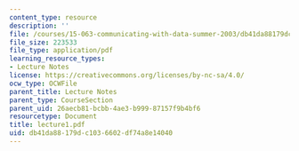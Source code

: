 ```yaml
---
content_type: resource
description: ''
file: /courses/15-063-communicating-with-data-summer-2003/db41da88179dc1036602df74a8e14040_lecture1.pdf
file_size: 223533
file_type: application/pdf
learning_resource_types:
- Lecture Notes
license: https://creativecommons.org/licenses/by-nc-sa/4.0/
ocw_type: OCWFile
parent_title: Lecture Notes
parent_type: CourseSection
parent_uid: 26aecb81-bcbb-4ae3-b999-87157f9b4bf6
resourcetype: Document
title: lecture1.pdf
uid: db41da88-179d-c103-6602-df74a8e14040
---
```

